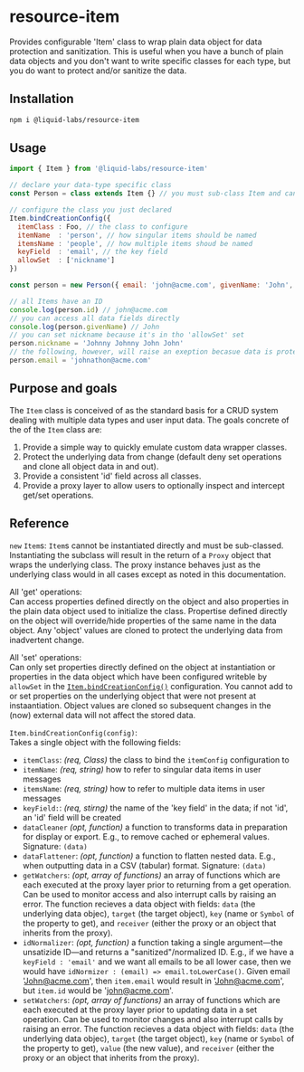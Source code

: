 # resource-item

Provides configurable 'Item' class to wrap plain data object for data protection and sanitization. This is useful when you have a bunch of plain data objects and you don't want to write specific classes for each type, but you do want to protect and/or sanitize the data.

## Installation

```bash
npm i @liquid-labs/resource-item
```

## Usage

```javascript
import { Item } from '@liquid-labs/resource-item'

// declare your data-type specific class
const Person = class extends Item {} // you must sub-class Item and cannot create Item's directly

// configure the class you just declared
Item.bindCreationConfig({
  itemClass : Foo, // the class to configure
  itemName  : 'person', // how singular items should be named
  itemsName : 'people', // how multiple items shoud be named
  keyField  : 'email', // the key field
  allowSet  : ['nickname']
})

const person = new Person({ email: 'john@acme.com', givenName: 'John', nickname: 'Johnny Boy' })

// all Items have an ID
console.log(person.id) // john@acme.com
// you can access all data fields directly
console.log(person.givenName) // John
// you can set nickname because it's in tho 'allowSet' set
person.nickname = 'Johnny Johnny John John'
// the following, however, will raise an exeption becasue data is protected by default
person.email = 'johnathon@acme.com'
```

## Purpose and goals

The `Item` class is conceived of as the standard basis for a CRUD system dealing with multiple data types and user input data. The goals concrete of the of the `Item` class are:
1. Provide a simple way to quickly emulate custom data wrapper classes.
2. Protect the underlying data from change (default deny set operations and clone all object data in and out).
3. Provide a consistent 'id' field across all classes.
4. Provide a proxy layer to allow users to optionally inspect and intercept get/set operations.

## Reference

`new` `Item`s:
`Item`s cannot be instantiated directly and must be sub-classed. Instantiating the subclass will result in the return of a `Proxy` object that wraps the underlying class. The proxy instance behaves just as the underlying class would in all cases except as noted in this documentation.

All 'get' operations:\
Can access properties defined directly on the object and also properties in the plain data object used to initialize the class. Propertise defined directly on the object will override/hide properties of the same name in the data object. Any 'object' values are cloned to protect the underlying data from inadvertent change.

All 'set' operations:\
Can only set properties directly defined on the object at instantiation or properties in the data object which have been configured writeble by `allowSet` in the [`Item.bindCreationConfig()`](#item-bindcreationconfig) configuration. You cannot add to or set properties on the underlying object that were not present at instaantiation. Object values are cloned so subsequent changes in the (now) external data will not affect the stored data.

<span id="item-bindcreationconfig">`Item.bindCreationConfig(config)`</span>:\
Takes a single object with the following fields:
- `itemClass`: _(req, Class)_ the class to bind the `itemConfig` configuration to
- `itemName`: _(req, string)_ how to refer to singular data items in user messages
- `itemsName`: _(req, string)_ how to refer to multiple data items in user messages
- `keyField:`: _(req, stirng)_ the name of the 'key field' in the data; if not 'id', an 'id' field will be created
- `dataCleaner` _(opt, function)_ a function to transforms data in preparation for display or export. E.g., to remove cached or ephemeral values. Signature: `(data)`
- `dataFlattener`: _(opt, function)_ a function to flatten nested data. E.g., when outputting data in a CSV (tabular) format. Signature: `(data)`
- `getWatchers`: _(opt, array of functions)_ an array of functions which are each executed at the proxy layer prior to returning from a get operation. Can be used to monitor access and also interrupt calls by raising an error. The function recieves a data object with fields: `data` (the underlying data objec), `target` (the target object), `key` (name or `Symbol` of the property to get), and `receiver` (either the proxy or an object that inherits from the proxy).
- `idNormalizer`: _(opt, function)_ a function taking a single argument—the unsatizide ID—and returns a "sanitized"/normalized ID. E.g., if we have a `keyField : 'email'` and we want all emails to be all lower case, then we would have `idNormizer : (email) => email.toLowerCase()`. Given email 'John@acme.com', then `item.email` would result in 'John@acme.com', but `item.id` would be 'john@acme.com'.
- `setWatchers`: _(opt, array of functions)_ an array of functions which are each executed at the proxy layer prior to updating data in a set operation. Can be used to monitor changes and also interrupt calls by raising an error. The function recieves a data object with fields: `data` (the underlying data objec), `target` (the target object), `key` (name or `Symbol` of the property to get), `value` (the new value), and `receiver` (either the proxy or an object that inherits from the proxy).

